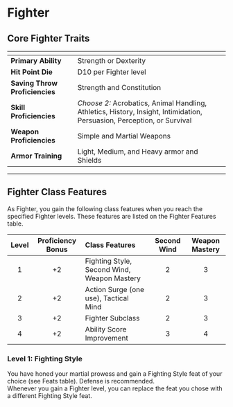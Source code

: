 # Fighter

## Core Fighter Traits

| <!-- -->                       | <!-- -->                                                                                                                |
| :----------------------------- | :---------------------------------------------------------------------------------------------------------------------- |
| **Primary Ability**            | Strength or Dexterity                                                                                                   |
| **Hit Point Die**              | D10 per Fighter level                                                                                                   |
| **Saving Throw Proficiencies** | Strength and Constitution                                                                                               |
| **Skill Proficiencies**        | *Choose 2:* Acrobatics, Animal Handling, Athletics, History, Insight, Intimidation, Persuasion, Perception, or Survival |
| **Weapon Proficiencies**       | Simple and Martial Weapons                                                                                              |
| **Armor Training**             | Light, Medium, and Heavy armor and Shields                                                                              |
___


## Fighter Class Features

As Fighter, you gain the following class features when you reach the specified Fighter levels. These features are listed on the Fighter Features table.

| **Level** | **Proficiency Bonus** | **Class Features**                          | **Second Wind** | **Weapon Mastery** |
| :-------: | :-------------------: | :------------------------------------------ | :-------------: | :----------------: |
|     1     |          +2           | Fighting Style, Second Wind, Weapon Mastery |        2        |         3          |
|     2     |          +2           | Action Surge (one use), Tactical Mind       |        2        |         3          |
|     3     |          +2           | Fighter Subclass                            |        2        |         3          |
|     4     |          +2           | Ability Score Improvement                   |        3        |         4          |


### Level 1: Fighting Style
You have honed your martial prowess and gain a Fighting Style feat of your choice (see Feats table). Defense is recommended.\
Whenever you gain a Fighter level, you can replace the feat you chose with a different Fighting Style feat.